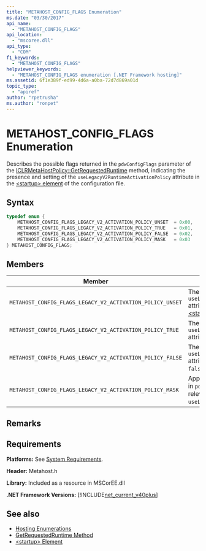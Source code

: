 ```yaml
---
title: "METAHOST_CONFIG_FLAGS Enumeration"
ms.date: "03/30/2017"
api_name: 
  - "METAHOST_CONFIG_FLAGS"
api_location: 
  - "mscoree.dll"
api_type: 
  - "COM"
f1_keywords: 
  - "METAHOST_CONFIG_FLAGS"
helpviewer_keywords: 
  - "METAHOST_CONFIG_FLAGS enumeration [.NET Framework hosting]"
ms.assetid: 6f1e389f-ed99-4d6a-a0ba-72d7d869a01d
topic_type: 
  - "apiref"
author: "rpetrusha"
ms.author: "ronpet"
---
```

# METAHOST_CONFIG_FLAGS Enumeration
Describes the possible flags returned in the `pdwConfigFlags` parameter of the [ICLRMetaHostPolicy::GetRequestedRuntime](../../../../docs/framework/unmanaged-api/hosting/iclrmetahostpolicy-getrequestedruntime-method.md) method, indicating the presence and setting of the `useLegacyV2RuntimeActivationPolicy` attribute in the [\<startup> element](../../../../docs/framework/configure-apps/file-schema/startup/startup-element.md) of the configuration file.  
  
## Syntax  
  
```cpp  
typedef enum {  
    METAHOST_CONFIG_FLAGS_LEGACY_V2_ACTIVATION_POLICY_UNSET  = 0x00,  
    METAHOST_CONFIG_FLAGS_LEGACY_V2_ACTIVATION_POLICY_TRUE   = 0x01,  
    METAHOST_CONFIG_FLAGS_LEGACY_V2_ACTIVATION_POLICY_FALSE  = 0x02,  
    METAHOST_CONFIG_FLAGS_LEGACY_V2_ACTIVATION_POLICY_MASK   = 0x03  
} METAHOST_CONFIG_FLAGS;  
```  
  
## Members  
  
|Member|Description|  
|------------|-----------------|  
|`METAHOST_CONFIG_FLAGS_LEGACY_V2_ACTIVATION_POLICY_UNSET`|The `useLegacyV2RuntimeActivationPolicy` attribute was not present in the [\<startup> Element](../../../../docs/framework/configure-apps/file-schema/startup/startup-element.md).|  
|`METAHOST_CONFIG_FLAGS_LEGACY_V2_ACTIVATION_POLICY_TRUE`|The `useLegacyV2RuntimeActivationPolicy` attribute was present and set to `true`.|  
|`METAHOST_CONFIG_FLAGS_LEGACY_V2_ACTIVATION_POLICY_FALSE`|The `useLegacyV2RuntimeActivationPolicy` attribute was present and set to `false`.|  
|`METAHOST_CONFIG_FLAGS_LEGACY_V2_ACTIVATION_POLICY_MASK`|Apply this mask to the value returned in `pdwConfigFlags` to get the values relevant to `useLegacyV2RuntimeActivationPolicy`.|  
  
## Remarks  
  
## Requirements  
 **Platforms:** See [System Requirements](../../../../docs/framework/get-started/system-requirements.md).  
  
 **Header:** Metahost.h  
  
 **Library:** Included as a resource in MSCorEE.dll  
  
 **.NET Framework Versions:** [!INCLUDE[net_current_v40plus](../../../../includes/net-current-v40plus-md.md)]  
  
## See also

- [Hosting Enumerations](../../../../docs/framework/unmanaged-api/hosting/hosting-enumerations.md)
- [GetRequestedRuntime Method](../../../../docs/framework/unmanaged-api/hosting/iclrmetahostpolicy-getrequestedruntime-method.md)
- [\<startup> Element](../../../../docs/framework/configure-apps/file-schema/startup/startup-element.md)
